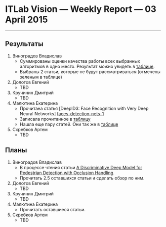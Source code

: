 # ITLab Vision — Weekly Report — 03 April 2015

----------------

## Результаты

  1. Виноградов Владислав
     - Суммированы оценки качества работы всех выбранных алгоритмов в одно место. Результат можно увидеть в [таблице](https://docs.google.com/spreadsheets/d/1iOSLENOhO8y_Qped1Vl4PHmNuWIeEYp5qcLOHCfj5Ng/edit?usp=sharing).
     - Выбраны 2 статьи, которые не будут рассматриваться (отмечены зеленым в таблице)
  1. Долотов Евгений
     - TBD
  1. Кручинин Дмитрий
     - TBD
  1. Малютина Екатерина
     - Прочитана статья [DeepID3: Face Recognition with Very Deep Neural Networks] [faces-detection-nets-1]
	 - Записала прочитанное в [таблицу][pedestrian-and-faces-detection-nets]
	 - Нашла еще пару статей. Они так же в [таблице][pedestrian-and-faces-detection-nets]
  1. Скребков Артем
     - TBD

## Планы

  1. Виноградов Владислав
     - В процессе чтения статьи [A Discriminative Deep Model for Pedestrian Detection with Occlusion Handling](http://mmlab.ie.cuhk.edu.hk/archive/2012/ouyangWcvpr12.pdf).
     - Прочитать 2.5 оставшихся статьи и сделать обзор по ним.
  1. Долотов Евгений
     - TBD
  1. Кручинин Дмитрий
     - TBD
  1. Малютина Екатерина
     - Прочитать оставшиеся статьи.
  1. Скребков Артем
     - TBD





	 
<!-- LINKS -->
[faces-detection-nets-1]:http://arxiv.org/pdf/1502.00873v1.pdf  
[pedestrian-and-faces-detection-nets]: https://docs.google.com/spreadsheets/d/1iOSLENOhO8y_Qped1Vl4PHmNuWIeEYp5qcLOHCfj5Ng/edit?usp=sharing